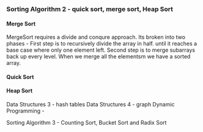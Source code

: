 ### Sorting Algorithm 2 - quick sort, merge sort, Heap Sort

#### Merge Sort
MergeSort requires a divide and conqure approach. Its broken into two phases - First step is to recursively divide the array in half. until it reaches a base case where only one element left. Second step is to merge subarrays back up every level. When we merge all the elementsm we have a sorted array.


#### Quick Sort

#### Heap Sort

Data Structures 3 - hash tables
Data Structures 4 - graph
Dynamic Programming -

Sorting Algorithm 3 - Counting Sort, Bucket Sort and Radix Sort
